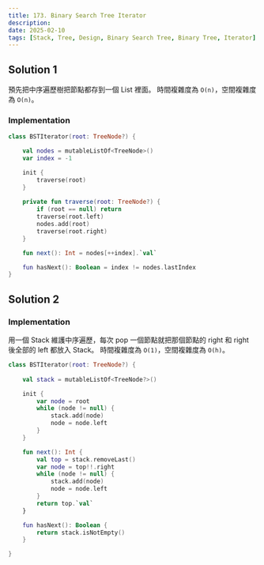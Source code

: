 ```yaml
---
title: 173. Binary Search Tree Iterator
description:
date: 2025-02-10
tags: [Stack, Tree, Design, Binary Search Tree, Binary Tree, Iterator]
---
```


## Solution 1

預先把中序遍歷樹把節點都存到一個 List 裡面。
時間複雜度為 `O(n)`，空間複雜度為 `O(n)`。

### Implementation

```kotlin
class BSTIterator(root: TreeNode?) {

    val nodes = mutableListOf<TreeNode>()
    var index = -1

    init {
        traverse(root)
    }
    
    private fun traverse(root: TreeNode?) {
        if (root == null) return
        traverse(root.left)
        nodes.add(root)
        traverse(root.right)
    }

    fun next(): Int = nodes[++index].`val`

    fun hasNext(): Boolean = index != nodes.lastIndex
}
```

## Solution 2

### Implementation

用一個 Stack 維護中序遍歷，每次 pop 一個節點就把那個節點的 right 和 right 後全部的 left 都放入 Stack。
時間複雜度為 `O(1)`，空間複雜度為 `O(h)`。

```kotlin
class BSTIterator(root: TreeNode?) {
    
    val stack = mutableListOf<TreeNode?>()

    init {
        var node = root
        while (node != null) {
            stack.add(node)
            node = node.left
        }
    }

    fun next(): Int {
        val top = stack.removeLast()
        var node = top!!.right
        while (node != null) {
            stack.add(node)
            node = node.left
        }
        return top.`val`
    }

    fun hasNext(): Boolean {
        return stack.isNotEmpty()
    }

}
```
